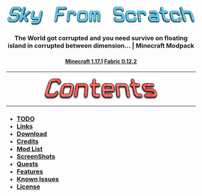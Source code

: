 <p align="center">
    <img src="images/Sky-From-Scratch.png" alt="main" id="main" align="center">
</p>


<h3 align="center">
The World got corrupted and you need survive on floating island in corrupted between dimension... | Minecraft Modpack
<h3>

<h4 align="center">
    <strong>
        <a href="https://www.minecraft.net/en-us/article/minecraft-java-edition-1-17-1">Minecraft 1.17.1</a>
        <a href="https://fabricmc.net/use/installer">Fabric 0.12.2</a>
    </strong>
</h4>

____

<p align="center">
    <img src="images/Contents.png" alt="contents" id="contents" align="center">
</p>

___
<strong>
<h3>
<ul>
    <li>
        <a href="TODO.md">TODO</a>
    </li>
    <li>
        <a href="links.md">Links</a>
    </li>
    <li>    
        <a href="download.md">Download</a>
    </li>
    <li>
        <a href="credits.md">Credits</a>
    </li>
    <li>
        <a href="modlist.md">Mod List</a>
    </li>
    <li>
        <a href="screenshots.md">ScreenShots</a>
    </li>
    <li>
        <a href="quests.md">Quests</a>
    </li>
    <li>
        <a href="features.md">Features</a>
    </li>
    <li>
        <a href="issues.md">Known Issues</a>
    </li>
    <li>
        <a href="LICENSE">License</a>
    </li>
</ul>
</h3>
</strong>